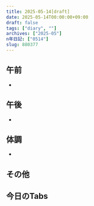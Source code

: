 ```yaml
---
title: 2025-05-14[draft]
date: 2025-05-14T00:00:00+09:00
draft: false
tags: ["diary", ""]
archives: ["2025-05"]
n年日記: ["0514"]
slug: 880377
---
```

## 午前
- 
## 午後
- 
## 体調
- 
## その他
## 今日のTabs